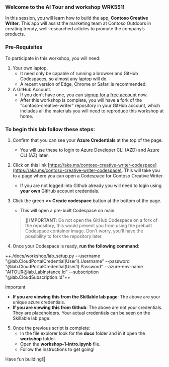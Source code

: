 ### Welcome to the AI Tour and workshop WRK551!

In this session, you will learn how to build the app, **Contoso Creative Writer**. This app will assist the marketing team at Contoso Outdoors in creating trendy, well-researched articles to promote the company’s products.

### Pre-Requisites

To participate in this workshop, you will need:

1. Your own laptop.
    * It need only be capable of running a browser and GitHub Codespaces, so almost any laptop will do.
    * A recent version of Edge, Chrome or Safari is recommended.
2. A GitHub Account.
    * If you don't have one, you can [signup for a free account](https://github.com/signup) now.
    * After this workshop is complete, you will have a fork of the "contoso-creative-writer" repository in your GitHub account, which includes all the materials you will need to reproduce this workshop at home.


### To begin this lab follow these steps:

1. Confirm that you can see your **Azure Credentials** at the top of the page. 
    * You will use these to login to Azure Developer CLI (AZD) and Azure CLI (AZ) later. 

2.  Click on this link [https://aka.ms/contoso-creative-writer-codespace](https://aka.ms/contoso-creative-writer-codespace). This will take you to a page where you can open a Codespace for Contoso Creative Writer. 
    * If you are not logged into Github already you will need to login using **your own** GitHub account credentials. 

3. Click the green **<> Create codespace** button at the bottom of the page.
    * This will open a pre-built Codespace on main. 

    > **🚧 IMPORTANT**: Do not open the GitHub Codespace on a fork of the repository, this would prevent you from using the prebuilt Codespace container image. Don't worry, you'll have the possibility to fork the repository later.

4. Once your Codespace is ready, **run the following command**:

++./docs/workshop/lab_setup.py --username "@lab.CloudPortalCredential(User1).Username" --password "@lab.CloudPortalCredential(User1).Password" --azure-env-name "AITOUR@lab.LabInstance.Id" --subscription "@lab.CloudSubscription.Id"++


> [!IMPORTANT]
> - **If you are viewing this from the Skillable lab page**: The above are your unique azure credentials.
> - **If you are viewing this from Github**: The above are not your credentials. They are placeholders. Your actual credentials can be seen on the Skillable lab page.


5. Once the previous script is complete:
    * In the file explorer look for the **docs** folder and in it open the **workshop** folder. 
    * Open the **workshop-1-intro.ipynb** file. 
    * Follow the instructions to get going!

Have fun building!🎉
